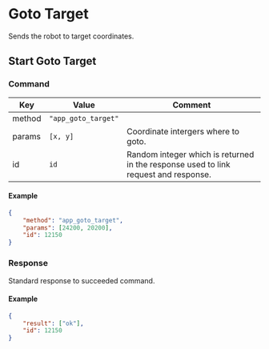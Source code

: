 # Goto Target

Sends the robot to target coordinates.

## Start Goto Target

### Command

| Key    | Value               | Comment                                                                             |
| ------ | ------------------- | ----------------------------------------------------------------------------------- |
| method | `"app_goto_target"` |                                                                                     |
| params | `[x, y]`            | Coordinate intergers where to goto.                                                 |
| id     | `id`                | Random integer which is returned in the response used to link request and response. |

#### Example

```json
{
    "method": "app_goto_target",
    "params": [24200, 20200],
    "id": 12150
}
```

### Response

Standard response to succeeded command.

#### Example

```json
{
    "result": ["ok"],
    "id": 12150
}
```
